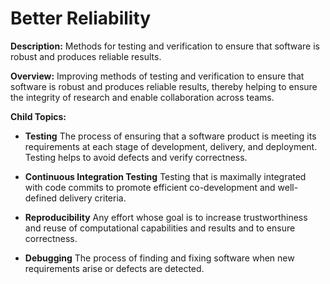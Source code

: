 # Better Reliability

**Description:**  Methods for testing and verification to ensure that software is robust and produces reliable results.

**Overview:** 
Improving methods of testing and verification to ensure that software is robust and produces reliable results, thereby helping to ensure the integrity of research and enable collaboration across teams.

**Child Topics:**

- **Testing**
The process of ensuring that a software product is meeting its requirements at each stage of development, delivery, and deployment. Testing helps to avoid defects and verify correctness.
<!---Topic order: 1--->

- **Continuous Integration Testing**
Testing that is maximally integrated with code commits to promote efficient co-development and well-defined delivery criteria. 
<!---Topic order: 2--->

- **Reproducibility**
Any effort whose goal is to increase trustworthiness and reuse of computational capabilities and results and to ensure correctness. 
<!---Topic order: 3--->

- **Debugging**
The process of finding and fixing software when new requirements arise or defects are detected.
<!---Topic order: 4--->

<!---
Category order: 4
--->
